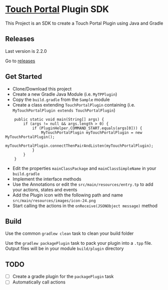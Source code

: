 # [Touch Portal](https://www.touch-portal.com/) Plugin SDK

This Project is an SDK to create a Touch Portal Plugin using Java and Gradle

## Releases

Last version is 2.2.0

Go to [releases](https://github.com/ChristopheCVB/TouchPortalPluginSDK/releases)

## Get Started

- Clone/Download this project
- Create a new Gradle Java Module (i.e. `MyTPPlugin`)
- Copy the `build.gradle` from the `Sample` module
- Create a class extending `TouchPortalPlugin` containing (i.e. `MyTouchPortalPlugin extends TouchPortalPlugin`)
```
    public static void main(String[] args) {
        if (args != null && args.length > 0) {
            if (PluginHelper.COMMAND_START.equals(args[0])) {
                MyTouchPortalPlugin myTouchPortalPlugin = new MyTouchPortalPlugin();
                myTouchPortalPlugin.connectThenPairAndListen(myTouchPortalPlugin);
            }
        }
    }
```
- Edit the properties `mainClassPackage` and `mainClassSimpleName` in your `build.gradle`
- Implement the interface methods
- Use the Annotations or edit the `src/main/resources/entry.tp` to add your actions, states and events
- Add the Plugin icon with the following path and name `src/main/resources/images/icon-24.png`
- Start calling the actions in the `onReceive(JSONObject message)` method

## Build

Use the common `gradlew clean` task to clean your build folder

Use the `gradlew packagePlugin` task to pack your plugin into a `.tpp` file. Output files will be in your module `build/plugin` directory

## TODO

- [ ] Create a gradle plugin for the `packagePlugin` task
- [ ] Automatically call actions
